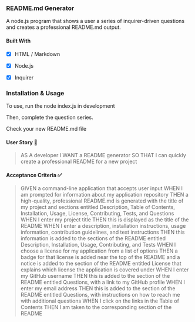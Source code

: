 

### README.md Generator

A node.js program that shows a user a series of inquirer-driven questions and creates a professional README.md output. 

#### Built With

- [x] HTML / Markdown
- [x] Node.js
- [x] Inquirer


### Installation & Usage

To use, run the node index.js in development

Then, complete the question series.

Check your new README.md file


#### User Story 📖

> AS A developer
> I WANT a README generator
> SO THAT I can quickly create a professional README for a new project

#### Acceptance Criteria ✅

> GIVEN a command-line application that accepts user input
> WHEN I am prompted for information about my application repository
> THEN a high-quality, professional README.md is generated with the title of my project and sections entitled Description, Table of Contents, Installation, Usage, License, Contributing, Tests, and Questions
> WHEN I enter my project title
> THEN this is displayed as the title of the README
> WHEN I enter a description, installation instructions, usage information, contribution guidelines, and test instructions
> THEN this information is added to the sections of the README entitled Description, Installation, Usage, Contributing, and Tests
> WHEN I choose a license for my application from a list of options
> THEN a badge for that license is added near the top of the README and a notice is added to the section of the README entitled License that explains which license the application is covered under
> WHEN I enter my GitHub username
> THEN this is added to the section of the README entitled Questions, with a link to my GitHub profile
> WHEN I enter my email address
> THEN this is added to the section of the README entitled Questions, with instructions on how to reach me with additional questions
> WHEN I click on the links in the Table of Contents
> THEN I am taken to the corresponding section of the README      
